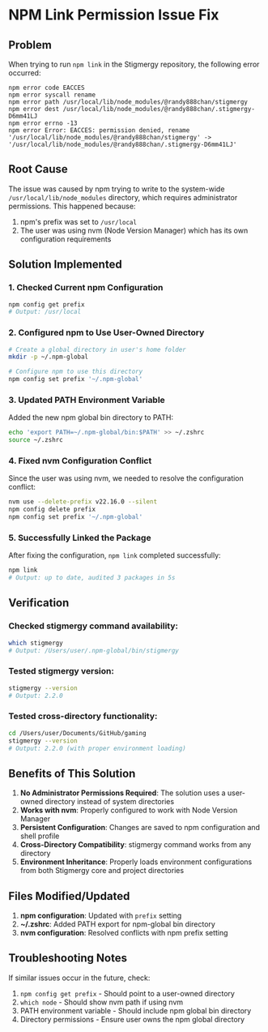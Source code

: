 # NPM Link Permission Issue Fix

## Problem
When trying to run `npm link` in the Stigmergy repository, the following error occurred:
```
npm error code EACCES
npm error syscall rename
npm error path /usr/local/lib/node_modules/@randy888chan/stigmergy
npm error dest /usr/local/lib/node_modules/@randy888chan/.stigmergy-D6mm41LJ
npm error errno -13
npm error Error: EACCES: permission denied, rename '/usr/local/lib/node_modules/@randy888chan/stigmergy' -> '/usr/local/lib/node_modules/@randy888chan/.stigmergy-D6mm41LJ'
```

## Root Cause
The issue was caused by npm trying to write to the system-wide `/usr/local/lib/node_modules` directory, which requires administrator permissions. This happened because:
1. npm's prefix was set to `/usr/local`
2. The user was using nvm (Node Version Manager) which has its own configuration requirements

## Solution Implemented

### 1. Checked Current npm Configuration
```bash
npm config get prefix
# Output: /usr/local
```

### 2. Configured npm to Use User-Owned Directory
```bash
# Create a global directory in user's home folder
mkdir -p ~/.npm-global

# Configure npm to use this directory
npm config set prefix '~/.npm-global'
```

### 3. Updated PATH Environment Variable
Added the new npm global bin directory to PATH:
```bash
echo 'export PATH=~/.npm-global/bin:$PATH' >> ~/.zshrc
source ~/.zshrc
```

### 4. Fixed nvm Configuration Conflict
Since the user was using nvm, we needed to resolve the configuration conflict:
```bash
nvm use --delete-prefix v22.16.0 --silent
npm config delete prefix
npm config set prefix '~/.npm-global'
```

### 5. Successfully Linked the Package
After fixing the configuration, `npm link` completed successfully:
```bash
npm link
# Output: up to date, audited 3 packages in 5s
```

## Verification

### Checked stigmergy command availability:
```bash
which stigmergy
# Output: /Users/user/.npm-global/bin/stigmergy
```

### Tested stigmergy version:
```bash
stigmergy --version
# Output: 2.2.0
```

### Tested cross-directory functionality:
```bash
cd /Users/user/Documents/GitHub/gaming
stigmergy --version
# Output: 2.2.0 (with proper environment loading)
```

## Benefits of This Solution

1. **No Administrator Permissions Required**: The solution uses a user-owned directory instead of system directories
2. **Works with nvm**: Properly configured to work with Node Version Manager
3. **Persistent Configuration**: Changes are saved to npm configuration and shell profile
4. **Cross-Directory Compatibility**: stigmergy command works from any directory
5. **Environment Inheritance**: Properly loads environment configurations from both Stigmergy core and project directories

## Files Modified/Updated

1. **npm configuration**: Updated with `prefix` setting
2. **~/.zshrc**: Added PATH export for npm-global bin directory
3. **nvm configuration**: Resolved conflicts with npm prefix setting

## Troubleshooting Notes

If similar issues occur in the future, check:
1. `npm config get prefix` - Should point to a user-owned directory
2. `which node` - Should show nvm path if using nvm
3. PATH environment variable - Should include npm global bin directory
4. Directory permissions - Ensure user owns the npm global directory